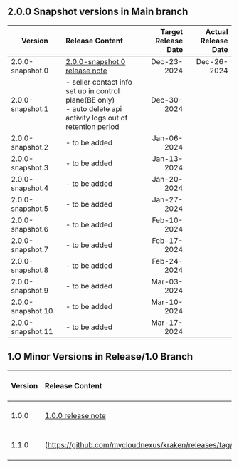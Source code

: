 
## 2.0.0 Snapshot versions in Main branch

| Version          | Release Content       | Target Release Date  | Actual Release Date |
| -----------------|:---------------------| --------------------:|--------------------:|
| 2.0.0-snapshot.0 | [2.0.0-snapshot.0 release note](https://github.com/mycloudnexus/kraken/releases/tag/v2.0.0-snapshot.0)  |      Dec-23-2024     |         Dec-26-2024            |
| 2.0.0-snapshot.1 | - seller contact info set up in control plane(BE only)<br>- auto delete api activity logs out of retention period |      Dec-30-2024     |                     |
| 2.0.0-snapshot.2 | - to be added               |      Jan-06-2024     |                     |
| 2.0.0-snapshot.3 | - to be added               |      Jan-13-2024     |                     |
| 2.0.0-snapshot.4 | - to be added               |      Jan-20-2024     |                     |
| 2.0.0-snapshot.5 | - to be added               |      Jan-27-2024     |                     |
| 2.0.0-snapshot.6 | - to be added               |      Feb-10-2024     |                     |
| 2.0.0-snapshot.7 | - to be added               |      Feb-17-2024     |                     |
| 2.0.0-snapshot.8 | - to be added               |      Feb-24-2024     |                     |
| 2.0.0-snapshot.9 | - to be added               |      Mar-03-2024     |                     |
| 2.0.0-snapshot.10 | - to be added               |      Mar-10-2024     |                     |
| 2.0.0-snapshot.11 | - to be added               |      Mar-17-2024     |                     |


## 1.O Minor Versions in Release/1.0 Branch

| Version          | Release Content       | Target Release Date  | Actual Release Date |
| -----------------|:---------------------| --------------------:|--------------------:|
| 1.0.0 | [1.0.0 release note](https://github.com/mycloudnexus/kraken/releases/tag/v1.0.0)  |    Nov-21-2024       |           Nov-25-2024          |
| 1.1.0 | (https://github.com/mycloudnexus/kraken/releases/tag/v1.1.0)  |      Dec-27-2024     |       Dec-30-2024              |
